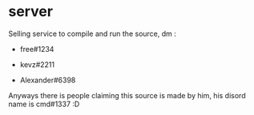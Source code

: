 # server


Selling service to compile and run the source, dm :

- free#1234

- kevz#2211

- Alexander#6398

Anyways there is people claiming this source is made by him, his disord name is cmd#1337 :D
